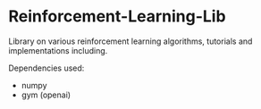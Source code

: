 # Reinforcement-Learning-Lib

Library on various reinforcement learning algorithms, tutorials and implementations including.

Dependencies used:
- numpy
- gym (openai)
